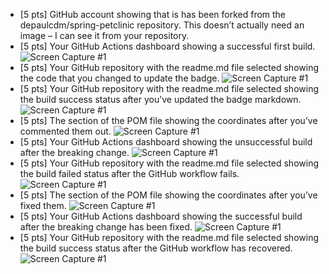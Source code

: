 - [5 pts] GitHub account showing that is has been forked from the depaulcdm/spring-petclinic repository. This doesn’t actually need an image – I can see it
from your repository.
- [5 pts]  Your GitHub Actions dashboard showing a successful first build.
![Screen Capture #1](images/first-build.png)
- [5 pts]  Your GitHub repository with the readme.md file selected showing the code that you
changed to update the badge.
![Screen Capture #1](images/readme-badge-code.png)
- [5 pts]  Your GitHub repository with the readme.md file selected showing the build success
status after you’ve updated the badge markdown.
![Screen Capture #1](images/readme-success.png)
- [5 pts]  The section of the POM file showing the coordinates after you’ve commented them
out.
![Screen Capture #1](images/pom-comments.png)
- [5 pts]  Your GitHub Actions dashboard showing the unsuccessful build after the breaking
change.
![Screen Capture #1](images/actions-failure.png)
- [5 pts]  Your GitHub repository with the readme.md file selected showing the build failed
status after the GitHub workflow fails.
![Screen Capture #1](images/readme-failure.png)
- [5 pts]  The section of the POM file showing the coordinates after you’ve fixed them.
![Screen Capture #1](images/pom-fixed.png)
- [5 pts]  Your GitHub Actions dashboard showing the successful build after the breaking
change has been fixed.
![Screen Capture #1](images/actions-success-after-break.png)
- [5 pts]  Your GitHub repository with the readme.md file selected showing the build success
status after the GitHub workflow has recovered.
![Screen Capture #1](images/readme-success.png)
